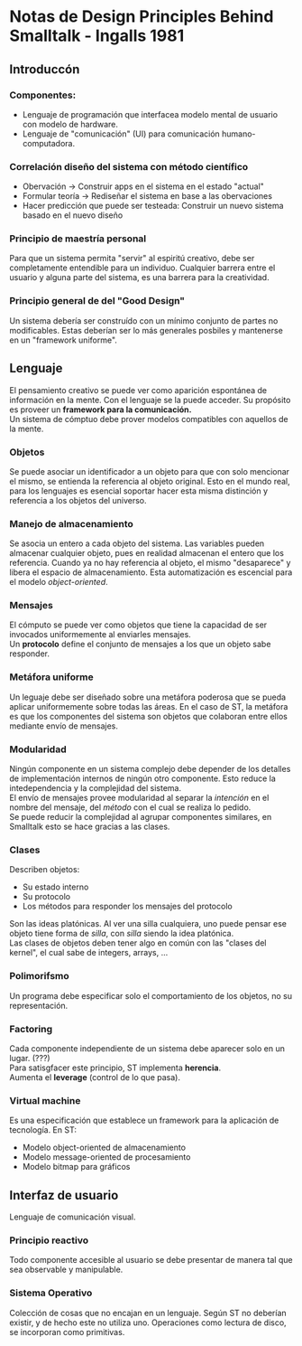 # Notas de Design Principles Behind Smalltalk - Ingalls 1981

## Introduccón 

### Componentes: 
- Lenguaje de programación que interfacea modelo mental de usuario con modelo de hardware.
- Lenguaje de "comunicación" (UI) para comunicación humano-computadora.

### Correlación diseño del sistema con método científico
- Obervación -> Construir apps en el sistema en el estado "actual"
- Formular teoría -> Rediseñar el sistema en base a las obervaciones
- Hacer predicción que puede ser testeada: Construir un nuevo sistema basado en el nuevo diseño

### Principio de maestría personal
Para que un sistema permita "servir" al espiritú creativo, debe ser completamente entendible para un individuo. Cualquier barrera entre el usuario y alguna parte del sistema, es una barrera para la creatividad.

### Principio general de del "Good Design"
Un sistema debería ser construído con un mínimo conjunto de partes no modificables. Estas deberían ser lo más generales posbiles y mantenerse en un "framework uniforme".

## Lenguaje 
El pensamiento creativo se puede ver como aparición espontánea de información en la mente. Con el lenguaje se la puede acceder. Su propósito es proveer un **framework para la comunicación.** <br>
Un sistema de cómptuo debe prover modelos compatibles con aquellos de la mente. 

### Objetos
Se puede asociar un identificador a un objeto para que con solo mencionar el mismo, se entienda la referencia al objeto original. Esto en el mundo real, para los lenguajes es esencial soportar hacer esta misma distinción y referencia a los objetos del universo.

### Manejo de almacenamiento
Se asocia un entero a cada objeto del sistema. Las variables pueden almacenar cualquier objeto, pues en realidad almacenan el entero que los referencia. Cuando ya no hay referencia al objeto, el mismo "desaparece" y libera el espacio de almacenamiento. Esta automatización  es escencial para el modelo *object-oriented*.

### Mensajes
El cómputo se puede ver como objetos que tiene la capacidad de ser invocados uniformemente al enviarles mensajes. <br>
Un **protocolo** define el conjunto de mensajes a los que un objeto sabe responder. 

### Metáfora uniforme
Un leguaje debe ser diseñado sobre una metáfora poderosa que se pueda aplicar uniformemente sobre todas las áreas. En el caso de ST, la metáfora es que los componentes del sistema son objetos que colaboran entre ellos mediante envío de mensajes.

### Modularidad
Ningún componente en un sistema complejo debe depender de los detalles de implementación internos de ningún otro componente. Esto reduce la intedependencia y la complejidad del sistema. <br>
El envío de mensajes provee modularidad al separar la *intención* en el nombre del mensaje, del *método* con el cual se realiza lo pedido. <br>
Se puede reducir la complejidad al agrupar componentes similares, en Smalltalk esto se hace gracias a las clases.


### Clases
Describen objetos:
- Su estado interno
- Su protocolo
- Los métodos para responder los mensajes del protocolo

Son las ideas platónicas. Al ver una silla cualquiera, uno puede pensar ese objeto tiene forma de *silla*, con *silla* siendo la idea platónica. <br>
Las clases de objetos deben tener algo en común con las "clases del kernel", el cual sabe de integers, arrays, ...

### Polimorifsmo
Un programa debe especificar solo el comportamiento de los objetos, no su representación.

### Factoring
Cada componente independiente de un sistema debe aparecer solo en un lugar. (???) <br>
Para satisgfacer este principio, ST implementa **herencia**. <br> Aumenta el **leverage** (control de lo que pasa). 

### Virtual machine
Es una especificación que establece un framework para la aplicación de tecnología. En ST:
- Modelo object-oriented de almacenamiento
- Modelo message-oriented de procesamiento
- Modelo bitmap para gráficos


## Interfaz de usuario
Lenguaje de comunicación visual.

### Principio reactivo
Todo componente accesible al usuario se debe presentar de manera tal que sea observable y manipulable.


### Sistema Operativo
Colección de cosas que no encajan en un lenguaje. Según ST no deberían existir, y de hecho este no utiliza uno. Operaciones como lectura de disco, se incorporan como primitivas.